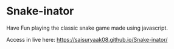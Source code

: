 # Snake-inator
Have Fun playing the classic snake game made using javascript.

Access in live here: https://saisuryaak08.github.io/Snake-inator/
